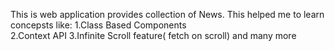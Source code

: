 This is web application provides collection of News.
This helped me to learn concepsts like:
1.Class Based Components  
2.Context API 
3.Infinite Scroll feature( fetch on scroll) 
and many more
